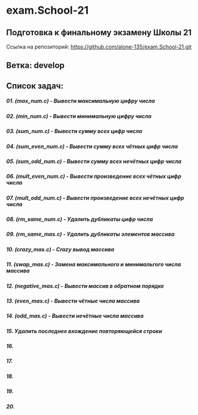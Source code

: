 # exam.School-21

## Подготовка к финальному экзамену Школы 21

Ссылка на репозиторий: https://github.com/alone-135/exam.School-21.git

## Ветка: develop

## Список задач:

##### 01. (max_num.c)       -   Вывести максимальную цифру числа
##### 02. (min_num.c)       -   Вывести минимальную цифру числа
##### 03. (sum_num.c)       -   Вывести сумму всех цифр числа
##### 04. (sum_even_num.c)  -   Вывести сумму всех чётных цифр числа
##### 05. (sum_odd_num.c)   -   Вывести сумму всех нечётных цифр числа
##### 06. (mult_even_num.c) -   Вывести произведение всех чётных цифр числа
##### 07. (mult_odd_num.c)  -   Вывести произведение всех нечётных цифр числа
##### 08. (rm_same_num.c)   -   Удалить дубликаты цифр числа
##### 09. (rm_same_mas.c)   -   Удалить дубликаты элементов массива
##### 10. (crazy_mas.c)     -   Crazy вывод массива
##### 11. (swap_mas.c)      -   Замена максимального и минимальгого числа массива
##### 12. (negative_mas.c)  -   Вывести массив в обратном порядке
##### 13. (even_mas.c)      -   Вывести чётные числа массива
##### 14. (odd_mas.c)       -   Вывести нечётные числа массива
##### 15.   Удалить последнее вхождение повторяющейся строки
##### 16.
##### 17.
##### 18.
##### 19.
##### 20.
#####
#####
